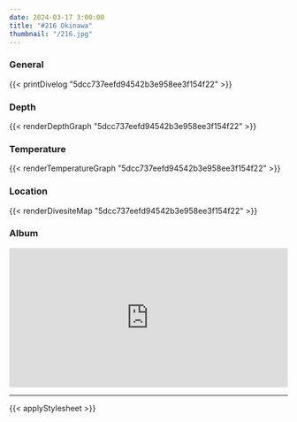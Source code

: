 ```yaml
---
date: 2024-03-17 3:00:00
title: "#216 Okinawa"
thumbnail: "/216.jpg"
---
```


### General

{{< printDivelog "5dcc737eefd94542b3e958ee3f154f22" >}}

### Depth

{{< renderDepthGraph "5dcc737eefd94542b3e958ee3f154f22" >}}

### Temperature

{{< renderTemperatureGraph "5dcc737eefd94542b3e958ee3f154f22" >}}

### Location

{{< renderDivesiteMap "5dcc737eefd94542b3e958ee3f154f22" >}}

### Album

<div class='lr_embed' style='position: relative; padding-bottom: 50%; height: 0; overflow: hidden;'><iframe id='iframe' src='https://lightroom.adobe.com/embed/shares/ff0b70c070964f15b72cac77f1fff3a8/slideshow?background_color=%232D2D2D&color=%23999999' frameborder='0'style='width:100%; height:100%; position: absolute; top:0; left:0;' ></iframe></div>

---

{{< applyStylesheet >}}
